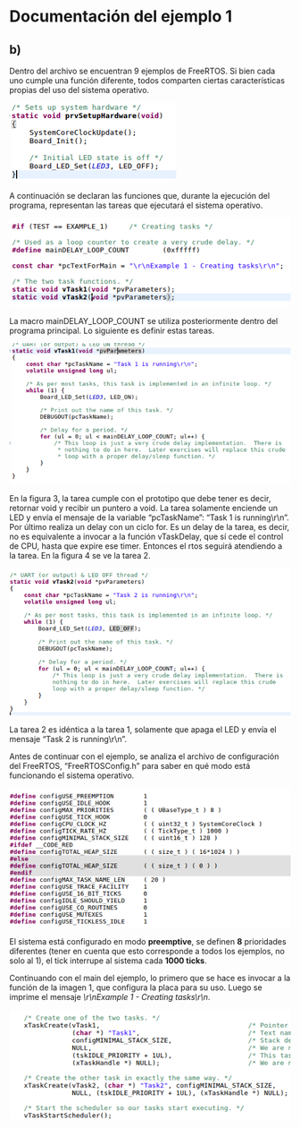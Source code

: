 # Documentación del ejemplo 1
## b)

Dentro del archivo se encuentran 9 ejemplos de FreeRTOS. Si bien cada uno cumple una función diferente, todos comparten ciertas características propias del uso del sistema operativo.

![alt text](img_pto_1/setup_hardware.png)

A continuación se declaran las funciones que, durante la ejecución del programa, representan las tareas que ejecutará el sistema operativo.

![alt text](img_pto_1/declaracion_de_funciones.png)

La macro mainDELAY_LOOP_COUNT se utiliza posteriormente dentro del programa principal. Lo siguiente es definir estas tareas. 

![alt text](img_pto_1/task_1.png)

En la figura 3, la tarea cumple con el prototipo que debe tener es decir, retornar void y recibir un puntero a void. La tarea solamente enciende un LED y envía el mensaje de la variable “pcTaskName”: “Task 1 is running\r\n”. Por último realiza un delay con un ciclo for. Es un delay de la tarea, es decir, no es equivalente a invocar a la función vTaskDelay, que sí cede el control de CPU, hasta que expire ese timer. Entonces el rtos seguirá atendiendo a la tarea. En la figura 4 se ve la tarea 2.

![alt text](img_pto_1/task_2.png)


La tarea 2 es idéntica a la tarea 1, solamente que apaga el LED y envía el mensaje “Task 2 is running\r\n”. 

Antes de continuar con el ejemplo, se analiza el archivo de configuración del FreeRTOS, “FreeRTOSConfig.h” para saber en qué modo está funcionando el sistema operativo.

![alt text](img_pto_1/config_rtos.png)

El sistema está configurado en modo **preemptive**, se definen **8** prioridades diferentes (tener en cuenta que esto corresponde a todos los ejemplos, no solo al 1), el tick interrupe al sistema cada **1000 ticks**.

Continuando con el main del ejemplo, lo primero que se hace es invocar a la función de la imagen 1, que configura la placa para su uso. Luego se imprime el mensaje *\r\nExample 1 - Creating tasks\r\n*.

![alt text](img_pto_1/task_create.png)



